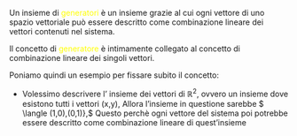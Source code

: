 Un insieme di <font color="#ffff00">generatori</font> è un insieme grazie al cui ogni vettore di uno spazio vettoriale può essere descritto come combinazione lineare dei vettori contenuti nel sistema.

Il concetto di <font color="#ffff00">generatore</font> è intimamente collegato al concetto di combinazione lineare dei singoli vettori.

Poniamo quindi un esempio per fissare subito il concetto:

- Volessimo descrivere l’ insieme dei vettori di $\mathbb{R}^2$, ovvero un insieme dove esistono tutti i vettori (x,y),
  Allora l’insieme in questione sarebbe $ \langle (1,0),(0,1)},$
  Questo perchè ogni vettore del sistema poi potrebbe essere descritto come combinazione lineare di quest’insieme
  